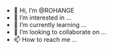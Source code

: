 - 👋 Hi, I’m @ROHANGE
- 👀 I’m interested in ...
- 🌱 I’m currently learning ...
- 💞️ I’m looking to collaborate on ...
- 📫 How to reach me ...

<!---
ROHANGE/ROHANGE is a ✨ special ✨ repository because its `README.md` (this file) appears on your GitHub profile.
You can click the Preview link to take a look at your changes.
--->
